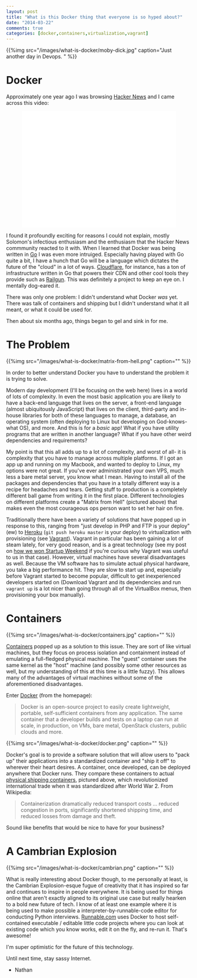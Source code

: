 ```yaml
---
layout: post
title: "What is this Docker thing that everyone is so hyped about?"
date: "2014-03-22"
comments: true
categories: [docker,containers,virtualization,vagrant]
---
```


{{%img src="/images/what-is-docker/moby-dick.jpg" caption="Just another day in Devops. " %}}

# Docker

Approximately one year ago I was browsing [Hacker News](http://news.ycombinator.com) and I came across this video:

<div style="text-align: center;">
<iframe style="width: 420px !important;" width="420" height="315" src="//www.youtube.com/embed/wW9CAH9nSLs" frameborder="0" allowfullscreen></iframe>
</div>

I found it profoundly exciting for reasons I could not explain, mostly Solomon's infectious enthusiasm and the enthusiasm that the Hacker News commmunity reacted to it with.  When I learned that Docker was being written in [Go](http://golang.org) I was even more intruiged.  Especially having played with Go quite a bit, I have a hunch that Go will be a language which dictates the future of the "cloud" in a lot of ways.  [Cloudflare](http://cloudflare.com), for instance, has a ton of infrastructure written in Go that powers their CDN and other cool tools they provide such as [Railgun](https://www.cloudflare.com/railgun).  This was definitely a project to keep an eye on.  I mentally dog-eared it.

There was only one problem:  I didn't understand what Docker *was* yet.  There was talk of containers and shipping but I didn't understand what it all meant, or what it could be used for.

Then about six months ago, things began to gel and sink in for me.

# The Problem

{{%img src="/images/what-is-docker/matrix-from-hell.png" caption="" %}}

In order to better understand Docker you have to understand the problem it is trying to solve.

Modern day development (I'll be focusing on the web here) lives in a world of lots of complexity.  In even the most basic application you are likely to have a back-end language that lives on the server, a front-end language (almost ubiquitously JavaScript) that lives on the client, third-party and in-house libraries for both of these languages to manage, a database, an operating system (often deploying to Linux but developing on God-knows-what OS), and more.  And this is for a *basic* app!  What if you have utility programs that are written in another language?  What if you have other weird dependencies and requirements?

My point is that this all adds up to a lot of complexity, and worst of all- it is complexity that you have to manage across multiple platforms.  If I got an app up and running on my Macbook, and wanted to deploy to Linux, my options were not great.  If you've ever administrated your own VPS, much less a bare metal server, you know what I mean.  Having to install all of the packages and dependencies that you have in a totally different way is a recipe for headaches and tears.  Getting stuff to production is a completely different ball game from writing it in the first place.  Different technologies on different platforms create a "Matrix from Hell" (pictured above) that makes even the most courageous ops person want to set her hair on fire.

Traditionally there have been a variety of solutions that have popped up in response to this, ranging from "just develop in PHP and FTP is your deploy" (ew) to [Heroku](http://heroku.com) (`git push heroku master` is your deploy) to virtualization with provisioning (see [Vagrant](http://vagrantup.com)).  Vagrant in particular has been gaining a lot of steam lately, for very good reason, and is a great technology (see my post on [how we won Startup Weekend](/blog/2014/02/10/5-reasons-we-won-startup-weekend/) if you're curious why Vagrant was useful to us in that case).  However, virtual machines have several disadvantages as well.  Because the VM software has to simulate actual physical hardware, you take a big performance hit.  They are slow to start up and, especially before Vagrant started to become popular, difficult to get inexperienced developers started on (Download Vagrant and its dependencies and run `vagrant up` is a lot nicer than going through all of the VirtualBox menus, then provisioning your box manually). 

# Containers

{{%img src="/images/what-is-docker/containers.jpg" caption="" %}}

[Containers](https://linuxcontainers.org/) popped up as a solution to this issue.  They are sort of like virtual machines, but they focus on process isolation and containment instead of emulating a full-fledged physical machine.  The "guest" container uses the same kernel as the "host" machine (and possibly some other resources as well, but my understanding of this at this time is a little fuzzy).  This allows many of the advantages of virtual machines without some of the aforementioned disadvantages.

Enter [Docker](http://docker.io) (from the homepage):

> Docker is an open-source project to easily create lightweight, portable, self-sufficient containers from any application. The same container that a developer builds and tests on a laptop can run at scale, in production, on VMs, bare metal, OpenStack clusters, public clouds and more.

{{%img src="/images/what-is-docker/docker.png" caption="" %}}

Docker's goal is to provide a software solution that will allow users to "pack up" their applications into a standardized container and "ship it off" to wherever their heart desires.  A container, once developed, can be deployed anywhere that Docker runs.  They compare these containers to actual [physical shipping containers](http://en.wikipedia.org/wiki/Containerization), pictured above, which revolutionized international trade when it was standardized after World War 2.  From Wikipedia:

> Containerization dramatically reduced transport costs ... reduced congestion in ports, significantly shortened shipping time, and reduced losses from damage and theft.

Sound like benefits that would be nice to have for your business? 

# A Cambrian Explosion

{{%img src="/images/what-is-docker/cambrian.png" caption="" %}}

What is really interesting about Docker though, to me personally at least, is the Cambrian Explosion-esque fugue of creativity that it has inspired so far and continues to inspire in people everywhere.  It is being used for things online that aren't exactly aligned to its original use case but really hearken to a bold new future of tech.  I know of at least one example where it is being used to make possible a interpreter-by-runnable-code editor for conducting Python interviews.  [Runnable.com](http://www.runnable.com) uses Docker to host self-contained executable / editable little code projects where you can look at existing code which you know works, edit it on the fly, and re-run it.  That's awesome!

I'm super optimistic for the future of this technology.

Until next time, stay sassy Internet.

- Nathan
